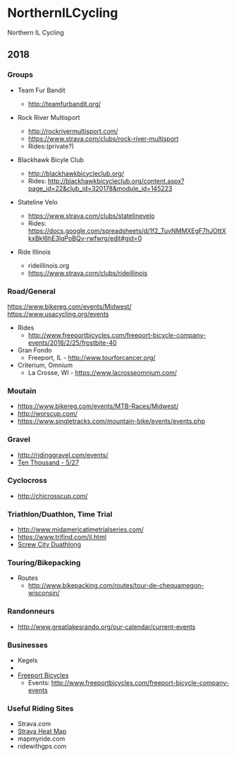 # NorthernILCycling
Northern IL Cycling

## 2018

### Groups
* Team Fur Bandit
  * http://teamfurbandit.org/

* Rock River Multisport 
  * http://rockrivermultisport.com/
  * https://www.strava.com/clubs/rock-river-multisport
  * Rides:(private?)
* Blackhawk Bicyle Club
  * http://blackhawkbicycleclub.org/
  * Rides: http://blackhawkbicycleclub.org/content.aspx?page_id=22&club_id=320178&module_id=145223
* Stateline Velo
  * https://www.strava.com/clubs/statelinevelo
  * Rides: https://docs.google.com/spreadsheets/d/1f2_TuvNMMXEgF7hJOttXkxBkI6hE3lqPoBQy-rwfwrg/edit#gid=0
* Ride Illinois
  * rideillinois.org
  * https://www.strava.com/clubs/rideillinois

### Road/General
https://www.bikereg.com/events/Midwest/
https://www.usacycling.org/events
* Rides
  * http://www.freeportbicycles.com/freeport-bicycle-company-events/2018/2/25/frostbite-40
* Gran Fondo
   * Freeport, IL - http://www.tourforcancer.org/
* Criterium, Omnium
    * La Crosse, WI - https://www.lacrosseomnium.com/
    
### Moutain 
* https://www.bikereg.com/events/MTB-Races/Midwest/
* http://worscup.com/
* https://www.singletracks.com/mountain-bike/events/events.php

### Gravel

* http://ridinggravel.com/events/
* [Ten Thousand - 5/27](http://www.freeportbicycles.com/freeport-bicycle-company-events/2018/5/27/ten-thousand)

### Cyclocross
* http://chicrosscup.com/

### Triathlon/Duathlon, Time Trial
* http://www.midamericatimetrialseries.com/
* https://www.trifind.com/il.html
* [Screw City Duathlong](https://runsignup.com/Race/IL/LovesPark/ScrewCityDuathlon)
### Touring/Bikepacking
* Routes
  * http://www.bikepacking.com/routes/tour-de-chequamegon-wisconsin/

### Randonneurs
* http://www.greatlakesrando.org/our-calendar/current-events

### Businesses
* Kegels
* 
* [Freeport Bicycles](http://www.freeportbicycles.com/)
  * Events: http://www.freeportbicycles.com/freeport-bicycle-company-events

### Useful Riding Sites
* Strava.com
* [Strava Heat Map](https://labs.strava.com/heatmap/#9.00/-89.32587/42.41616/hot/all)
* mapmyride.com
* ridewithgps.com 
